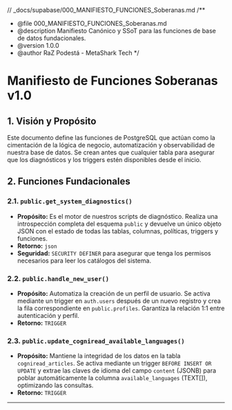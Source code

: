 // \_docs/supabase/000_MANIFIESTO_FUNCIONES_Soberanas.md
/\*\*

- @file 000_MANIFIESTO_FUNCIONES_Soberanas.md
- @description Manifiesto Canónico y SSoT para las funciones de base de datos fundacionales.
- @version 1.0.0
- @author RaZ Podestá - MetaShark Tech
  \*/

# Manifiesto de Funciones Soberanas v1.0

## 1. Visión y Propósito

Este documento define las funciones de PostgreSQL que actúan como la cimentación de la lógica de negocio, automatización y observabilidad de nuestra base de datos. Se crean antes que cualquier tabla para asegurar que los diagnósticos y los triggers estén disponibles desde el inicio.

## 2. Funciones Fundacionales

### 2.1. `public.get_system_diagnostics()`

- **Propósito:** Es el motor de nuestros scripts de diagnóstico. Realiza una introspección completa del esquema `public` y devuelve un único objeto JSON con el estado de todas las tablas, columnas, políticas, triggers y funciones.
- **Retorno:** `json`
- **Seguridad:** `SECURITY DEFINER` para asegurar que tenga los permisos necesarios para leer los catálogos del sistema.

### 2.2. `public.handle_new_user()`

- **Propósito:** Automatiza la creación de un perfil de usuario. Se activa mediante un trigger en `auth.users` después de un nuevo registro y crea la fila correspondiente en `public.profiles`. Garantiza la relación 1:1 entre autenticación y perfil.
- **Retorno:** `TRIGGER`

### 2.3. `public.update_cogniread_available_languages()`

- **Propósito:** Mantiene la integridad de los datos en la tabla `cogniread_articles`. Se activa mediante un trigger `BEFORE INSERT OR UPDATE` y extrae las claves de idioma del campo `content` (JSONB) para poblar automáticamente la columna `available_languages` (TEXT[]), optimizando las consultas.
- **Retorno:** `TRIGGER`

---
